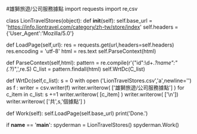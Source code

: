 #雄獅旅遊/公司服務據點
import requests
import re,csv

class LionTravelStores(object):
  def __init__(self):
    self.base_url = 'https://info.liontravel.com/category/zh-tw/store/index'
    self.headers = {'User_Agent':'Mozilla/5.0'}

  def LoadPage(self,url):
    res = requests.get(url,headers=self.headers)
    res.encoding = 'utf-8'
    html = res.text
    self.ParseContext(html)
    

  def ParseContext(self,html):
    pattern = re.compile(r'{"id":\d+.*?name":"(.*?)",',re.S)
    C_list = pattern.findall(html)
    self.WrtDc(C_list)

  def WrtDc(self,c_list):
    s = 0
    with open ('LionTravelStores.csv','a',newline='') as f :
      writer = csv.writer(f)
      writer.writerow( ['雄獅旅遊/公司服務據點'] )
      for c_item in c_list:
        s +=1
        writer.writerow( [c_item] )
      writer.writerow( ['\n'])
      writer.writerow( ['共',s,'個據點'] )
    
  def Work(self):
    self.LoadPage(self.base_url)
    print('Done.')
    
if __name__ == '__main__':
  spyderman = LionTravelStores()
  spyderman.Work()
